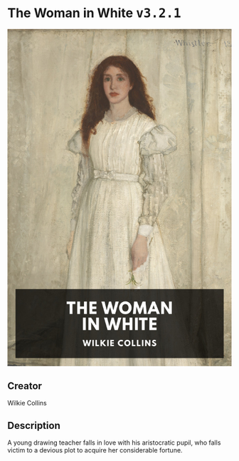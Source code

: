 
# The Woman in White <kbd>v3.2.1</kbd>

<center>
  <img src="./cover-1024.jpg"/>
</center>

## Creator
Wilkie Collins

## Description
A young drawing teacher falls in love with his aristocratic pupil, who falls victim to a devious plot to acquire her considerable fortune.
